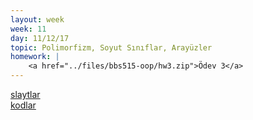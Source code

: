 ```yaml
---
layout: week
week: 11
day: 11/12/17
topic: Polimorfizm, Soyut Sınıflar, Arayüzler
homework: |
    <a href="../files/bbs515-oop/hw3.zip">Ödev 3</a>
---
```

[slaytlar](../files/bbs515-oop/lecture11/NYP-Ders11.pdf)  
[kodlar](../files/bbs515-oop/lecture11/Ders11Kodlar.zip)  
